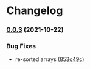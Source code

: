 # Changelog

### [0.0.3](https://www.github.com/OctopusDeploy/ocl.ts/compare/v0.0.2...v0.0.3) (2021-10-22)


### Bug Fixes

* re-sorted arrays ([853c49c](https://www.github.com/OctopusDeploy/ocl.ts/commit/853c49c21931bf7f3e8a7a81f332bdc59af917a9))
